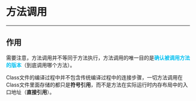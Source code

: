 # 方法调用

---

## 作用

需要注意，方法调用并不等同于方法执行，方法调用的唯一目的是<font color = #00BFF>**确认被调用方法的版本**</font>（到底调用哪个方法）。

Class文件的编译过程中并不包含传统编译过程中的连接步骤，一切方法调用在Class文件里面存储的都只是**符号引用**，而不是方法在实际运行时内存布局中的入口地址（**直接引用**）。